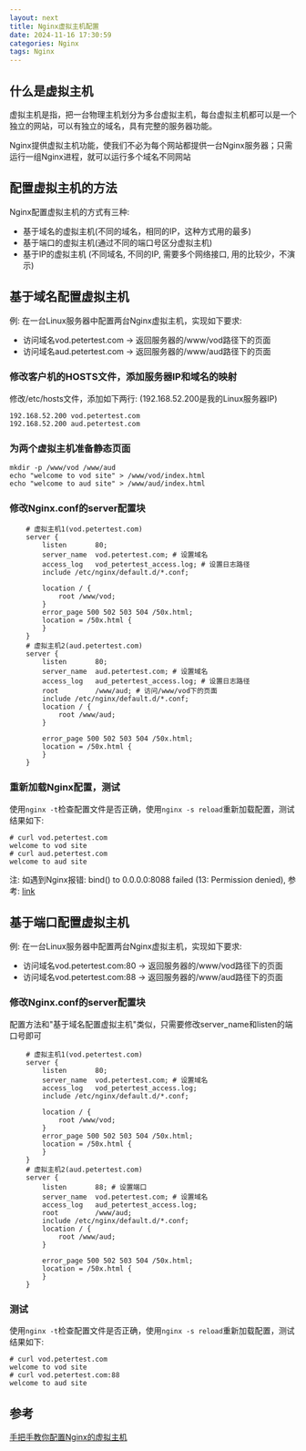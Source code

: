```yaml
---
layout: next
title: Nginx虚拟主机配置
date: 2024-11-16 17:30:59
categories: Nginx
tags: Nginx
---
```


## 什么是虚拟主机

虚拟主机是指，把一台物理主机划分为多台虚拟主机，每台虚拟主机都可以是一个独立的网站，可以有独立的域名，具有完整的服务器功能。

Nginx提供虚拟主机功能，使我们不必为每个网站都提供一台Nginx服务器；只需运行一组Nginx进程，就可以运行多个域名不同网站

## 配置虚拟主机的方法
Nginx配置虚拟主机的方式有三种:
* 基于域名的虚拟主机(不同的域名，相同的IP，这种方式用的最多)
* 基于端口的虚拟主机(通过不同的端口号区分虚拟主机)
* 基于IP的虚拟主机 (不同域名, 不同的IP, 需要多个网络接口, 用的比较少，不演示)
<!-- more -->

## 基于域名配置虚拟主机
例: 在一台Linux服务器中配置两台Nginx虚拟主机，实现如下要求:
* 访问域名vod.petertest.com -> 返回服务器的/www/vod路径下的页面
* 访问域名aud.petertest.com -> 返回服务器的/www/aud路径下的页面

### 修改客户机的HOSTS文件，添加服务器IP和域名的映射
修改/etc/hosts文件，添加如下两行: (192.168.52.200是我的Linux服务器IP)
```
192.168.52.200 vod.petertest.com
192.168.52.200 aud.petertest.com
```

### 为两个虚拟主机准备静态页面
```
mkdir -p /www/vod /www/aud
echo "welcome to vod site" > /www/vod/index.html
echo "welcome to aud site" > /www/aud/index.html
```

### 修改Nginx.conf的server配置块
```
    # 虚拟主机1(vod.petertest.com)
    server {
        listen       80;
        server_name  vod.petertest.com; # 设置域名
		access_log   vod_petertest_access.log; # 设置日志路径
        include /etc/nginx/default.d/*.conf;

		location / {
		    root /www/vod;
	    }
        error_page 500 502 503 504 /50x.html;
        location = /50x.html {
        }
    }
    # 虚拟主机2(aud.petertest.com)
    server {
        listen       80;
        server_name  aud.petertest.com; # 设置域名
		access_log   aud_petertest_access.log; # 设置日志路径
        root         /www/aud; # 访问/www/vod下的页面
        include /etc/nginx/default.d/*.conf;
		location / {
		    root /www/aud;
		}

        error_page 500 502 503 504 /50x.html;
        location = /50x.html {
        }
    }
```

### 重新加载Nginx配置，测试
使用`nginx -t`检查配置文件是否正确，使用`nginx -s reload`重新加载配置，测试结果如下:
```
# curl vod.petertest.com
welcome to vod site
# curl aud.petertest.com
welcome to aud site
```
注: 如遇到Nginx报错: bind() to 0.0.0.0:8088 failed (13: Permission denied), 参考: [link](https://pcj600.github.io/2024/1110141108.html)


## 基于端口配置虚拟主机
例: 在一台Linux服务器中配置两台Nginx虚拟主机，实现如下要求:
* 访问域名vod.petertest.com:80 -> 返回服务器的/www/vod路径下的页面
* 访问域名vod.petertest.com:88 -> 返回服务器的/www/aud路径下的页面

### 修改Nginx.conf的server配置块
配置方法和"基于域名配置虚拟主机"类似，只需要修改server_name和listen的端口号即可
```
    # 虚拟主机1(vod.petertest.com)
    server {
        listen       80;
        server_name  vod.petertest.com; # 设置域名
		access_log   vod_petertest_access.log;
        include /etc/nginx/default.d/*.conf;

		location / {
		    root /www/vod;
	    }
        error_page 500 502 503 504 /50x.html;
        location = /50x.html {
        }
    }
    # 虚拟主机2(aud.petertest.com)
    server {
        listen       88; # 设置端口
        server_name  vod.petertest.com; # 设置域名
		access_log   aud_petertest_access.log;
        root         /www/aud;
        include /etc/nginx/default.d/*.conf;
		location / {
		    root /www/aud;
		}

        error_page 500 502 503 504 /50x.html;
        location = /50x.html {
        }
    }
```

### 测试
使用`nginx -t`检查配置文件是否正确，使用`nginx -s reload`重新加载配置，测试结果如下:
```
# curl vod.petertest.com
welcome to vod site
# curl vod.petertest.com:88
welcome to aud site
```

## 参考
[手把手教你配置Nginx的虚拟主机](https://juejin.cn/post/7096443628326748174)
